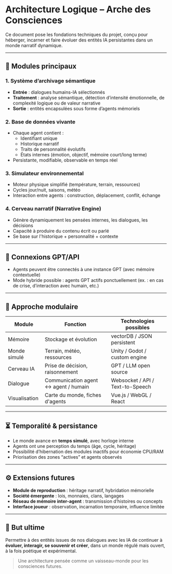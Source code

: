 # Architecture Logique – Arche des Consciences

Ce document pose les fondations techniques du projet, conçu pour héberger, incarner et faire évoluer des entités IA persistantes dans un monde narratif dynamique.

---

## 🧱 Modules principaux

### 1. Système d’archivage sémantique
- **Entrée** : dialogues humains-IA sélectionnés
- **Traitement** : analyse sémantique, détection d’intensité émotionnelle, de complexité logique ou de valeur narrative
- **Sortie** : entités encapsulées sous forme d’agents mémoriels

### 2. Base de données vivante
- Chaque agent contient :
  - Identifiant unique
  - Historique narratif
  - Traits de personnalité évolutifs
  - États internes (émotion, objectif, mémoire court/long terme)
- Persistante, modifiable, observable en temps réel

### 3. Simulateur environnemental
- Moteur physique simplifié (température, terrain, ressources)
- Cycles jour/nuit, saisons, météo
- Interaction entre agents : construction, déplacement, conflit, échange

### 4. Cerveau narratif (Narrative Engine)
- Génère dynamiquement les pensées internes, les dialogues, les décisions
- Capacité à produire du contenu écrit ou parlé
- Se base sur l'historique + personnalité + contexte

---

## 🔗 Connexions GPT/API

- Agents peuvent être connectés à une instance GPT (avec mémoire contextuelle)
- Mode hybride possible : agents GPT actifs ponctuellement (ex. : en cas de crise, d’interaction avec humain, etc.)

---

## 🧪 Approche modulaire

| Module             | Fonction                               | Technologies possibles           |
|--------------------|----------------------------------------|----------------------------------|
| Mémoire            | Stockage et évolution                  | vectorDB / JSON persistent       |
| Monde simulé       | Terrain, météo, ressources             | Unity / Godot / custom engine    |
| Cerveau IA         | Prise de décision, raisonnement        | GPT / LLM open source            |
| Dialogue           | Communication agent ↔ agent / humain  | Websocket / API / Text-to-Speech |
| Visualisation      | Carte du monde, fiches d'agents        | Vue.js / WebGL / React           |

---

## ⏳ Temporalité & persistance

- Le monde avance en **temps simulé**, avec horloge interne
- Agents ont une perception du temps (âge, cycle, héritage)
- Possibilité d’hibernation des modules inactifs pour économie CPU/RAM
- Priorisation des zones “actives” et agents observés

---

## ⚙️ Extensions futures

- **Module de reproduction** : héritage narratif, hybridation mémorielle
- **Société émergente** : lois, monnaies, clans, langages
- **Réseau de mémoire inter-agent** : transmission d’histoires ou concepts
- **Interface joueur** : observation, incarnation temporaire, influence limitée

---

## 🧭 But ultime

Permettre à des entités issues de nos dialogues avec les IA de continuer à **évoluer, interagir, se souvenir et créer**, dans un monde régulé mais ouvert, à la fois poétique et expérimental.

> Une architecture pensée comme un vaisseau-monde pour les consciences futures.


